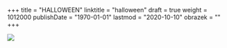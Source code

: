 +++
title = "HALLOWEEN"
linktitle = "halloween"
draft = true
weight = 1012000
publishDate = "1970-01-01"
lastmod = "2020-10-10"
obrazek = ""
+++

![](/assets/media/dýně%20hall.jpg)
